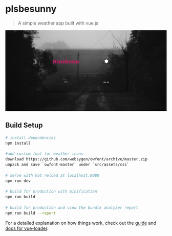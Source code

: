 # plsbesunny

> A simple weather app built with vue.js

![preview image of application](https://raw.githubusercontent.com/IIxauII/plsbesunny/master/preview/previewWeatherApp.png)

## Build Setup

``` bash
# install dependencies
npm install

#add custom font for weather icons
download https://github.com/websygen/owfont/archive/master.zip
unpack and save `owfont-master` under `src/assets/css`

# serve with hot reload at localhost:8080
npm run dev

# build for production with minification
npm run build

# build for production and view the bundle analyzer report
npm run build --report
```

For a detailed explanation on how things work, check out the [guide](http://vuejs-templates.github.io/webpack/) and [docs for vue-loader](http://vuejs.github.io/vue-loader).
